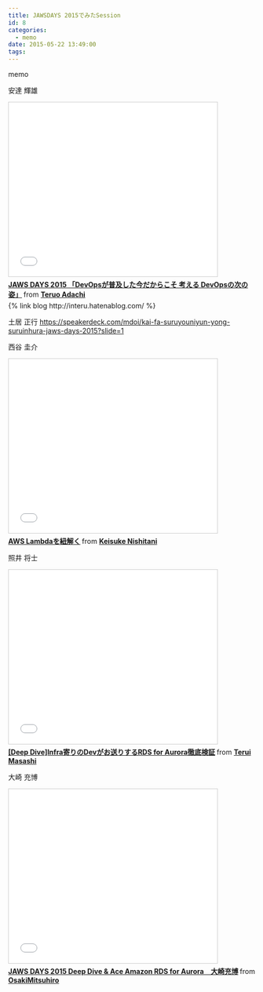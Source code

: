 ```yaml
---
title: JAWSDAYS 2015でみたSession
id: 8
categories:
  - memo
date: 2015-05-22 13:49:00
tags:
---
```


memo

安達 輝雄
<iframe src="//www.slideshare.net/slideshow/embed_code/key/owFFdzB4u5b72y" width="425" height="355" frameborder="0" marginwidth="0" marginheight="0" scrolling="no" style="border:1px solid #CCC; border-width:1px; margin-bottom:5px; max-width: 100%;" allowfullscreen> </iframe> <div style="margin-bottom:5px"> <strong> <a href="//www.slideshare.net/interu07/jaws-days-2015-devops-devops" title="JAWS DAYS 2015 「DevOpsが普及した今だからこそ 考える DevOpsの次の姿」" target="_blank">JAWS DAYS 2015 「DevOpsが普及した今だからこそ 考える DevOpsの次の姿」</a> </strong> from <strong><a href="//www.slideshare.net/interu07" target="_blank">Teruo Adachi</a></strong> </div>
{% link blog http://interu.hatenablog.com/ %}


土居 正行
https://speakerdeck.com/mdoi/kai-fa-suruyouniyun-yong-suruinhura-jaws-days-2015?slide=1

西谷 圭介
<iframe src="//www.slideshare.net/slideshow/embed_code/key/kcvyBBAAbQ6NBF" width="425" height="355" frameborder="0" marginwidth="0" marginheight="0" scrolling="no" style="border:1px solid #CCC; border-width:1px; margin-bottom:5px; max-width: 100%;" allowfullscreen> </iframe> <div style="margin-bottom:5px"> <strong> <a href="//www.slideshare.net/keisuke69/aws-lambda-46129981" title="AWS Lambdaを紐解く" target="_blank">AWS Lambdaを紐解く</a> </strong> from <strong><a href="//www.slideshare.net/keisuke69" target="_blank">Keisuke Nishitani</a></strong> </div>

照井 将士
<iframe src="//www.slideshare.net/slideshow/embed_code/key/181QakOBiCpv21" width="425" height="355" frameborder="0" marginwidth="0" marginheight="0" scrolling="no" style="border:1px solid #CCC; border-width:1px; margin-bottom:5px; max-width: 100%;" allowfullscreen> </iframe> <div style="margin-bottom:5px"> <strong> <a href="//www.slideshare.net/marcyterui/deep-dive-46150379" title="[Deep Dive]Infra寄りのDevがお送りするRDS for Aurora徹底検証" target="_blank">[Deep Dive]Infra寄りのDevがお送りするRDS for Aurora徹底検証</a> </strong> from <strong><a href="//www.slideshare.net/marcyterui" target="_blank">Terui Masashi</a></strong> </div>

大崎 充博
<iframe src="//www.slideshare.net/slideshow/embed_code/key/25HFtuBLd0m5QA" width="425" height="355" frameborder="0" marginwidth="0" marginheight="0" scrolling="no" style="border:1px solid #CCC; border-width:1px; margin-bottom:5px; max-width: 100%;" allowfullscreen> </iframe> <div style="margin-bottom:5px"> <strong> <a href="//www.slideshare.net/OsakiMitsuhiro/jaws-ug2015-citynetosaki" title="JAWS DAYS 2015 Deep Dive &amp; Ace Amazon RDS for Aurora　大崎充博" target="_blank">JAWS DAYS 2015 Deep Dive &amp; Ace Amazon RDS for Aurora　大崎充博</a> </strong> from <strong><a href="//www.slideshare.net/OsakiMitsuhiro" target="_blank">OsakiMitsuhiro</a></strong> </div>
